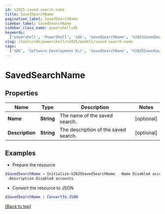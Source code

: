 ```yaml
---
id: v2025-saved-search-name
title: SavedSearchName
pagination_label: SavedSearchName
sidebar_label: SavedSearchName
sidebar_class_name: powershellsdk
keywords:
  ['powershell', 'PowerShell', 'sdk', 'SavedSearchName', 'V2025SavedSearchName']
slug: /tools/sdk/powershell/v2025/models/saved-search-name
tags:
  ['SDK', 'Software Development Kit', 'SavedSearchName', 'V2025SavedSearchName']
---
```


# SavedSearchName

## Properties

| Name | Type | Description | Notes |
| --- | --- | --- | --- |
| **Name** | **String** | The name of the saved search. | [optional] |
| **Description** | **String** | The description of the saved search. | [optional] |

## Examples

- Prepare the resource

```powershell
$SavedSearchName = Initialize-V2025SavedSearchName  -Name Disabled accounts `
 -Description Disabled accounts
```

- Convert the resource to JSON

```powershell
$SavedSearchName | ConvertTo-JSON
```

[[Back to top]](#)
